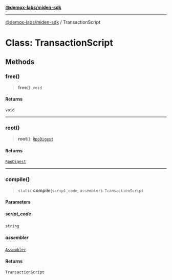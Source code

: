 [**@demox-labs/miden-sdk**](../README.md)

***

[@demox-labs/miden-sdk](../README.md) / TransactionScript

# Class: TransactionScript

## Methods

### free()

> **free**(): `void`

#### Returns

`void`

***

### root()

> **root**(): [`RpoDigest`](RpoDigest.md)

#### Returns

[`RpoDigest`](RpoDigest.md)

***

### compile()

> `static` **compile**(`script_code`, `assembler`): `TransactionScript`

#### Parameters

##### script\_code

`string`

##### assembler

[`Assembler`](Assembler.md)

#### Returns

`TransactionScript`
